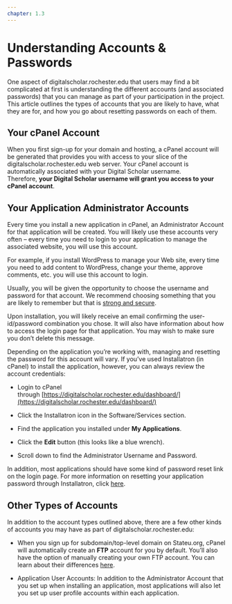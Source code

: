 ```yaml
---
chapter: 1.3
---
```

# Understanding Accounts & Passwords

One aspect of digitalscholar.rochester.edu that users may find a bit complicated at first is understanding the different accounts (and associated passwords) that you can manage as part of your participation in the project. This article outlines the types of accounts that you are likely to have, what they are for, and how you go about resetting passwords on each of them.

Your cPanel Account
-------------------

When you first sign-up for your domain and hosting, a cPanel account will be generated that provides you with access to your slice of the digitalscholar.rochester.edu web server. Your cPanel account is automatically associated with your Digital Scholar username. Therefore, **your Digital Scholar username will grant you access to your cPanel account**.

Your Application Administrator Accounts
---------------------------------------

Every time you install a new application in cPanel, an Administrator Account for that application will be created. You will likely use these accounts very often – every time you need to login to your application to manage the associated website, you will use this account.

For example, if you install WordPress to manage your Web site, every time you need to add content to WordPress, change your theme, approve comments, etc. you will use this account to login.

Usually, you will be given the opportunity to choose the username and password for that account. We recommend choosing something that you are likely to remember but that is [strong and secure](https://lifehacker.com/184773/geek-to-live--choose-and-remember-great-passwords "http://lifehacker.com/184773/geek-to-live--choose-and-remember-great-passwords").

Upon installation, you will likely receive an email confirming the user-id/password combination you chose. It will also have information about how to access the login page for that application. You may wish to make sure you don’t delete this message.

Depending on the application you’re working with, managing and resetting the password for this account will vary. If you’ve used Installatron (in cPanel) to install the application, however, you can always review the account credentials:

* Login to cPanel through [https://digitalscholar.rochester.edu/dashboard/](https://digitalscholar.rochester.edu/dashboard/)
    
* Click the Installatron icon in the Software/Services section.
    
* Find the application you installed under **My Applications**.
    
* Click the **Edit** button (this looks like a blue wrench).
    
* Scroll down to find the Administrator Username and Password.
    

In addition, most applications should have some kind of password reset link on the login page. For more information on resetting your application password through Installatron, click [here](https://community.reclaimhosting.com/t/finding-your-wordpress-password/201).

Other Types of Accounts
-----------------------

In addition to the account types outlined above, there are a few other kinds of accounts you may have as part of digitalscholar.rochester.edu:

*   When you sign up for subdomain/top-level domain on Stateu.org, cPanel will automatically create an **FTP** account for you by default. You’ll also have the option of manually creating your own FTP account. You can learn about their differences [here](http://www.stateu.org/docs/uncategorized/setting-up-ftp/).
    
*   Application User Accounts: In addition to the Administrator Account that you set up when installing an application, most applications will also let you set up user profile accounts within each application.
    

[comment]: # (feedback link here)